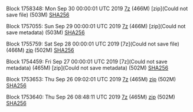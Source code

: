 Block 1758348: Mon Sep 30 00:00:01 UTC 2019 [7z]() (466M) [zip](Could not save file) (503M) [SHA256]()

Block 1757055: Sun Sep 29 00:00:01 UTC 2019 [7z]() (466M) [zip](Could not save metadata) (503M) [SHA256](https://transfer.sh/9DZCC/sha256.txt)

Block 1755759: Sat Sep 28 00:00:01 UTC 2019 [7z](Could not save file) (466M) [zip]() (502M) [SHA256]()

Block 1754459: Fri Sep 27 00:00:01 UTC 2019 [7z](Could not save metadata) (465M) [zip](Could not save metadata) (502M) [SHA256](https://transfer.sh/lzIdD/sha256.txt)

Block 1753653: Thu Sep 26 09:02:01 UTC 2019 [7z](https://transfer.sh/lqneP/bootstrap.dat.20190926.7z) (465M) [zip](https://transfer.sh/6WAPO/bootstrap.dat.20190926.zip) (502M) [SHA256](https://transfer.sh/128umI/sha256.txt)

Block 1753640: Thu Sep 26 08:48:11 UTC 2019 [7z](https://transfer.sh/TLjv3/bootstrap.dat.20190926.7z) (465M) [zip](https://transfer.sh/GRjKp/bootstrap.dat.20190926.zip) (502M) [SHA256](https://transfer.sh/bIn9v/sha256.txt)
